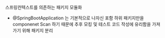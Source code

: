 스프링컨텍스트를 의존하는 패키지 모듈화
- @SpringBootApplication 는 기본적으로 나자신 포함 하위 패키지만을 componenet Scan 하기 때문에 추후 모킹 및 테스트 코드 작성에 유리함을 가져가기 위해 패키지 분리